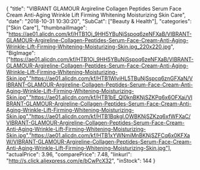 {
	"title": "VIBRANT GLAMOUR Argireline Collagen Peptides Serum Face Cream Anti-Aging Wrinkle Lift Firming Whitening Moisturizing Skin Care",
	"date": "2018-10-31 10:30:20",
	"SubCat": ["Beauty & Health"],
	"categories": ["Skin Care"],
	"thumbnailImage": "https://ae01.alicdn.com/kf/HTB1Oj_9HH5YBuNjSspoq6zeNFXaB/VIBRANT-GLAMOUR-Argireline-Collagen-Peptides-Serum-Face-Cream-Anti-Aging-Wrinkle-Lift-Firming-Whitening-Moisturizing-Skin.jpg_220x220.jpg",
	"BigImage": ["https://ae01.alicdn.com/kf/HTB1Oj_9HH5YBuNjSspoq6zeNFXaB/VIBRANT-GLAMOUR-Argireline-Collagen-Peptides-Serum-Face-Cream-Anti-Aging-Wrinkle-Lift-Firming-Whitening-Moisturizing-Skin.jpg","https://ae01.alicdn.com/kf/HTB1WlviHL5TBuNjSspcq6znGFXaN/VIBRANT-GLAMOUR-Argireline-Collagen-Peptides-Serum-Face-Cream-Anti-Aging-Wrinkle-Lift-Firming-Whitening-Moisturizing-Skin.jpg","https://ae01.alicdn.com/kf/HTB1bE_Ql0knBKNjSZKPq6x6OFXai/VIBRANT-GLAMOUR-Argireline-Collagen-Peptides-Serum-Face-Cream-Anti-Aging-Wrinkle-Lift-Firming-Whitening-Moisturizing-Skin.jpg","https://ae01.alicdn.com/kf/HTB1Bqkgl.OWBKNjSZKzq6xfWFXaC/VIBRANT-GLAMOUR-Argireline-Collagen-Peptides-Serum-Face-Cream-Anti-Aging-Wrinkle-Lift-Firming-Whitening-Moisturizing-Skin.jpg","https://ae01.alicdn.com/kf/HTB1xYWNmiMnBKNjSZFCq6x0KFXaW/VIBRANT-GLAMOUR-Argireline-Collagen-Peptides-Serum-Face-Cream-Anti-Aging-Wrinkle-Lift-Firming-Whitening-Moisturizing-Skin.jpg"],
	"actualPrice": 3.96,
	"comparePrice": 7.48,
	"linkurl": "http://s.click.aliexpress.com/e/bCwPcX32",
	"inStock": 144
}
